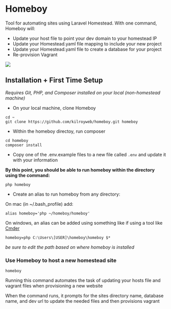 # Homeboy

Tool for automating sites using Laravel Homestead. With one command, Homeboy will:

- Update your host file to point your dev domain to your homestead IP
- Update your Homestead.yaml file mapping to include your new project
- Update your Homestead.yaml file to create a database for your project
- Re-provision Vagrant

![](https://j.gifs.com/y8KL0n.gif)

## Installation + First Time Setup

*Requires Git, PHP, and Composer installed on your local (non-homestead machine)*

- On your local machine, clone Homeboy

```
cd ~
git clone https://github.com/kilroyweb/homeboy.git homeboy
```
- Within the homeboy directoy, run composer

```
cd homeboy
composer install
```

- Copy one of the .env.example files to a new file called `.env` and update it with your information

**By this point, you should be able to run homeboy within the directory using the command:**

```
php homeboy
```

- Create an alias to run homeboy from any directory:

On mac (in ~/.bash_profile) add:

```
alias homeboy='php ~/homeboy/homeboy'
```

On windows, an alias can be added using something like if using a tool like [Cmder](http://cmder.net)

```
homeboy=php C:\Users\[USER]\homeboy\homeboy $*
```

*be sure to edit the path based on where homeboy is installed*

### Use Homeboy to host a new homestead site

```
homeboy
```

Running this command automates the task of updating your hosts file and vagrant files when provisioning a new website

When the command runs, it prompts for the sites directory name, database name, and dev url to update the needed files and then provisions vagrant
